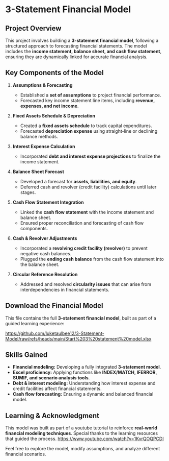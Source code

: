 # 3-Statement Financial Model

## Project Overview
This project involves building a **3-statement financial model**, following a structured approach to forecasting financial statements. The model includes the **income statement, balance sheet, and cash flow statement**, ensuring they are dynamically linked for accurate financial analysis.

## Key Components of the Model

1. **Assumptions & Forecasting**
   - Established a **set of assumptions** to project financial performance.
   - Forecasted key income statement line items, including **revenue, expenses, and net income**.

2. **Fixed Assets Schedule & Depreciation**
   - Created a **fixed assets schedule** to track capital expenditures.
   - Forecasted **depreciation expense** using straight-line or declining balance methods.

3. **Interest Expense Calculation**
   - Incorporated **debt and interest expense projections** to finalize the income statement.

4. **Balance Sheet Forecast**
   - Developed a forecast for **assets, liabilities, and equity**.
   - Deferred cash and revolver (credit facility) calculations until later stages.

5. **Cash Flow Statement Integration**
   - Linked the **cash flow statement** with the income statement and balance sheet.
   - Ensured proper reconciliation and forecasting of cash flow components.

6. **Cash & Revolver Adjustments**
   - Incorporated a **revolving credit facility (revolver)** to prevent negative cash balances.
   - Plugged the **ending cash balance** from the cash flow statement into the balance sheet.

7. **Circular Reference Resolution**
   - Addressed and resolved **circularity issues** that can arise from interdependencies in financial statements.

## Download the Financial Model
This file contains the full **3-statement financial model**, built as part of a guided learning experience:

https://github.com/luketaulbee12/3-Statement-Model/raw/refs/heads/main/Start%203%20statement%20model.xlsx

## Skills Gained
- **Financial modeling:** Developing a fully integrated **3-statement model**.
- **Excel proficiency:** Applying functions like **INDEX/MATCH, IFERROR, SUMIF, and scenario analysis tools**.
- **Debt & interest modeling:** Understanding how interest expense and credit facilities affect financial statements.
- **Cash flow forecasting:** Ensuring a dynamic and balanced financial model.

## Learning & Acknowledgment
This model was built as part of a youtube tutorial to reinforce **real-world financial modeling techniques**. Special thanks to the learning resources that guided the process.
https://www.youtube.com/watch?v=1KvrQOQPCDI

Feel free to explore the model, modify assumptions, and analyze different financial scenarios.


